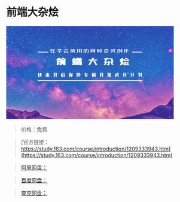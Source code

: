 # 前端大杂烩

![img](../../../assets/study163/free/7ef2a9674b3148babb4f8df244541441.png)

> 价格：免费

> [官方链接：https://study.163.com/course/introduction/1209333943.htm](https://study.163.com/course/introduction/1209333943.htm)

> [阿里网盘：]()

> [百度网盘：]()

> [夸克网盘：]()
